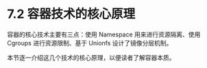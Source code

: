 # 7.2 容器技术的核心原理

容器的核心技术主要有三点：使用 Namespace 用来进行资源隔离、使用 Cgroups 进行资源限制、基于 Unionfs 设计了镜像分层机制。

本节逐一介绍这几个技术的核心原理，以便读者了解容器本质。